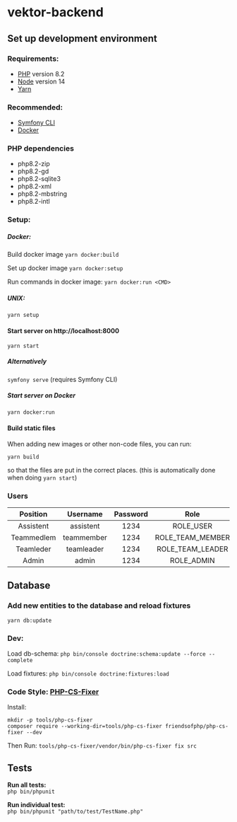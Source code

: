# vektor-backend

## Set up development environment
### Requirements:
- [PHP](https://php.net/downloads.php) version 8.2
- [Node](https://nodejs.org/en/) version 14
- [Yarn](https://yarnpkg.com)
### Recommended:
- [Symfony CLI](https://symfony.com/download)
- [Docker](https://www.docker.com/products/docker-desktop)

### PHP dependencies
- php8.2-zip
- php8.2-gd
- php8.2-sqlite3
- php8.2-xml
- php8.2-mbstring
- php8.2-intl

### Setup:

##### Docker:
Build docker image
`yarn docker:build`

Set up docker image
`yarn docker:setup`

Run commands in docker image:
`yarn docker:run <CMD>`


##### UNIX:
`yarn setup`

#### Start server on http://localhost:8000
`yarn start`

##### Alternatively
`symfony serve` (requires Symfony CLI)

##### Start server on Docker
`yarn docker:run`


#### Build static files
When adding new images or other non-code files, you can run:

`yarn build`

so that the files are put in the correct places. (this is automatically
done when doing `yarn start`)

### Users
| Position     | Username   | Password |        Role        |
| :----------: | :--------: |:--------:|:------------------:|
| Assistent    | assistent  |   1234   |      ROLE_USER     |
| Teammedlem   | teammember |   1234   |  ROLE_TEAM_MEMBER  |
| Teamleder    | teamleader |   1234   |  ROLE_TEAM_LEADER  |
| Admin        | admin      |   1234   |      ROLE_ADMIN    |


## Database

### Add new entities to the database and reload fixtures
`yarn db:update`


### Dev:
Load db-schema:
`php bin/console doctrine:schema:update --force --complete`

Load fixtures:
`php bin/console doctrine:fixtures:load`

### Code Style: [PHP-CS-Fixer](https://github.com/PHP-CS-Fixer/PHP-CS-Fixer)
Install:
```
mkdir -p tools/php-cs-fixer
composer require --working-dir=tools/php-cs-fixer friendsofphp/php-cs-fixer --dev
```

Then Run:
`tools/php-cs-fixer/vendor/bin/php-cs-fixer fix src`


## Tests
**Run all tests:**\
`php bin/phpunit`

**Run individual test:**\
`php bin/phpunit "path/to/test/TestName.php"`